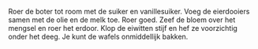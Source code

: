 Roer de boter tot room met de suiker en vanillesuiker. Voeg de eierdooiers samen met de olie en de melk toe. Roer goed. Zeef de bloem over het mengsel en roer het erdoor. Klop de eiwitten stijf en hef ze voorzichtig onder het deeg. Je kunt de wafels onmiddellijk bakken.

